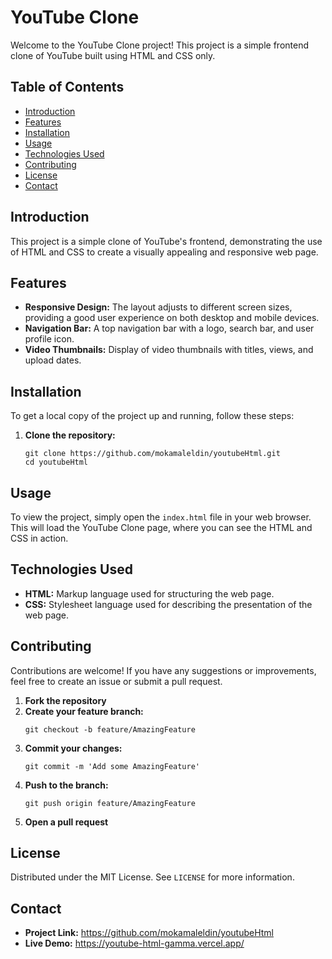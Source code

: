 <!DOCTYPE html>
<html lang="en">
<head>
  <meta charset="UTF-8">
  <meta name="viewport" content="width=device-width, initial-scale=1.0">
</head>
<body>

<h1>YouTube Clone</h1>

<p>Welcome to the YouTube Clone project! This project is a simple frontend clone of YouTube built using HTML and CSS only.</p>

<h2>Table of Contents</h2>
<ul>
  <li><a href="#introduction">Introduction</a></li>
  <li><a href="#features">Features</a></li>
  <li><a href="#installation">Installation</a></li>
  <li><a href="#usage">Usage</a></li>
  <li><a href="#technologies-used">Technologies Used</a></li>
  <li><a href="#contributing">Contributing</a></li>
  <li><a href="#license">License</a></li>
  <li><a href="#contact">Contact</a></li>
</ul>

<h2 id="introduction">Introduction</h2>
<p>This project is a simple clone of YouTube's frontend, demonstrating the use of HTML and CSS to create a visually appealing and responsive web page.</p>

<h2 id="features">Features</h2>
<ul>
  <li><strong>Responsive Design:</strong> The layout adjusts to different screen sizes, providing a good user experience on both desktop and mobile devices.</li>
  <li><strong>Navigation Bar:</strong> A top navigation bar with a logo, search bar, and user profile icon.</li>
  <li><strong>Video Thumbnails:</strong> Display of video thumbnails with titles, views, and upload dates.</li>
</ul>

<h2 id="installation">Installation</h2>
<p>To get a local copy of the project up and running, follow these steps:</p>
<ol>
  <li><strong>Clone the repository:</strong></li>
  <pre><code>git clone https://github.com/mokamaleldin/youtubeHtml.git
cd youtubeHtml</code></pre>
</ol>

<h2 id="usage">Usage</h2>
<p>To view the project, simply open the <code>index.html</code> file in your web browser. This will load the YouTube Clone page, where you can see the HTML and CSS in action.</p>

<h2 id="technologies-used">Technologies Used</h2>
<ul>
  <li><strong>HTML:</strong> Markup language used for structuring the web page.</li>
  <li><strong>CSS:</strong> Stylesheet language used for describing the presentation of the web page.</li>
</ul>

<h2 id="contributing">Contributing</h2>
<p>Contributions are welcome! If you have any suggestions or improvements, feel free to create an issue or submit a pull request.</p>
<ol>
  <li><strong>Fork the repository</strong></li>
  <li><strong>Create your feature branch:</strong></li>
  <pre><code>git checkout -b feature/AmazingFeature</code></pre>
  <li><strong>Commit your changes:</strong></li>
  <pre><code>git commit -m 'Add some AmazingFeature'</code></pre>
  <li><strong>Push to the branch:</strong></li>
  <pre><code>git push origin feature/AmazingFeature</code></pre>
  <li><strong>Open a pull request</strong></li>
</ol>

<h2 id="license">License</h2>
<p>Distributed under the MIT License. See <code>LICENSE</code> for more information.</p>

<h2 id="contact">Contact</h2>
<ul>
  <li><strong>Project Link:</strong> <a href="https://github.com/mokamaleldin/youtubeHtml" target="_blank">https://github.com/mokamaleldin/youtubeHtml</a></li>
  <li><strong>Live Demo:</strong> <a href="https://youtube-html-gamma.vercel.app/" target="_blank">https://youtube-html-gamma.vercel.app/</a></li>
</ul>

</body>
</html>
